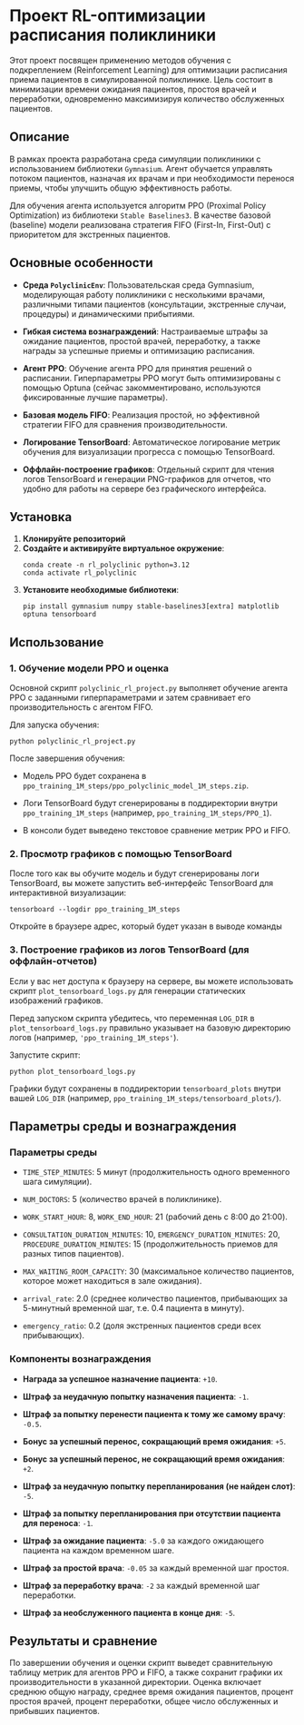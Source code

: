 # Проект RL-оптимизации расписания поликлиники

Этот проект посвящен применению методов обучения с подкреплением (Reinforcement Learning) для оптимизации расписания приема пациентов в симулированной поликлинике. Цель состоит в минимизации времени ожидания пациентов, простоя врачей и переработки, одновременно максимизируя количество обслуженных пациентов.

## Описание

В рамках проекта разработана среда симуляции поликлиники с использованием библиотеки `Gymnasium`. Агент обучается управлять потоком пациентов, назначая их врачам и при необходимости перенося приемы, чтобы улучшить общую эффективность работы.

Для обучения агента используется алгоритм PPO (Proximal Policy Optimization) из библиотеки `Stable Baselines3`. В качестве базовой (baseline) модели реализована стратегия FIFO (First-In, First-Out) с приоритетом для экстренных пациентов.

## Основные особенности

- **Среда `PolyclinicEnv`**: Пользовательская среда Gymnasium, моделирующая работу поликлиники с несколькими врачами, различными типами пациентов (консультации, экстренные случаи, процедуры) и динамическими прибытиями.
    
- **Гибкая система вознаграждений**: Настраиваемые штрафы за ожидание пациентов, простой врачей, переработку, а также награды за успешные приемы и оптимизацию расписания.
    
- **Агент PPO**: Обучение агента PPO для принятия решений о расписании. Гиперпараметры PPO могут быть оптимизированы с помощью Optuna (сейчас закомментировано, используются фиксированные лучшие параметры).
    
- **Базовая модель FIFO**: Реализация простой, но эффективной стратегии FIFO для сравнения производительности.
    
- **Логирование TensorBoard**: Автоматическое логирование метрик обучения для визуализации прогресса с помощью TensorBoard.
    
- **Оффлайн-построение графиков**: Отдельный скрипт для чтения логов TensorBoard и генерации PNG-графиков для отчетов, что удобно для работы на сервере без графического интерфейса.
    

## Установка

1. **Клонируйте репозиторий** 
2. **Создайте и активируйте виртуальное окружение**:
    ```
    conda create -n rl_polyclinic python=3.12
    conda activate rl_polyclinic
    ```
3. **Установите необходимые библиотеки**:
    ```
    pip install gymnasium numpy stable-baselines3[extra] matplotlib optuna tensorboard
    ```
## Использование

### 1. Обучение модели PPO и оценка

Основной скрипт `polyclinic_rl_project.py` выполняет обучение агента PPO с заданными гиперпараметрами и затем сравнивает его производительность с агентом FIFO.

Для запуска обучения:

```
python polyclinic_rl_project.py
```

После завершения обучения:

- Модель PPO будет сохранена в `ppo_training_1M_steps/ppo_polyclinic_model_1M_steps.zip`.
    
- Логи TensorBoard будут сгенерированы в поддиректории внутри `ppo_training_1M_steps` (например, `ppo_training_1M_steps/PPO_1`).
    
- В консоли будет выведено текстовое сравнение метрик PPO и FIFO.
    

### 2. Просмотр графиков с помощью TensorBoard

После того как вы обучите модель и будут сгенерированы логи TensorBoard, вы можете запустить веб-интерфейс TensorBoard для интерактивной визуализации:

```
tensorboard --logdir ppo_training_1M_steps
```

Откройте в браузере адрес, который будет указан в выводе команды 
### 3. Построение графиков из логов TensorBoard (для оффлайн-отчетов)

Если у вас нет доступа к браузеру на сервере, вы можете использовать скрипт `plot_tensorboard_logs.py` для генерации статических изображений графиков.

Перед запуском скрипта убедитесь, что переменная `LOG_DIR` в `plot_tensorboard_logs.py` правильно указывает на базовую директорию логов (например, `'ppo_training_1M_steps'`).

Запустите скрипт:
```
python plot_tensorboard_logs.py
```
Графики будут сохранены в поддиректории `tensorboard_plots` внутри вашей `LOG_DIR` (например, `ppo_training_1M_steps/tensorboard_plots/`).

## Параметры среды и вознаграждения

### Параметры среды

- `TIME_STEP_MINUTES`: 5 минут (продолжительность одного временного шага симуляции).
    
- `NUM_DOCTORS`: 5 (количество врачей в поликлинике).
    
- `WORK_START_HOUR`: 8, `WORK_END_HOUR`: 21 (рабочий день с 8:00 до 21:00).
    
- `CONSULTATION_DURATION_MINUTES`: 10, `EMERGENCY_DURATION_MINUTES`: 20, `PROCEDURE_DURATION_MINUTES`: 15 (продолжительность приемов для разных типов пациентов).
    
- `MAX_WAITING_ROOM_CAPACITY`: 30 (максимальное количество пациентов, которое может находиться в зале ожидания).
    
- `arrival_rate`: 2.0 (среднее количество пациентов, прибывающих за 5-минутный временной шаг, т.е. 0.4 пациента в минуту).
    
- `emergency_ratio`: 0.2 (доля экстренных пациентов среди всех прибывающих).
    

### Компоненты вознаграждения

- **Награда за успешное назначение пациента**: `+10`.
    
- **Штраф за неудачную попытку назначения пациента**: `-1`.
    
- **Штраф за попытку перенести пациента к тому же самому врачу**: `-0.5`.
    
- **Бонус за успешный перенос, сокращающий время ожидания**: `+5`.
    
- **Бонус за успешный перенос, не сокращающий время ожидания**: `+2`.
    
- **Штраф за неудачную попытку перепланирования (не найден слот)**: `-5`.
    
- **Штраф за попытку перепланирования при отсутствии пациента для переноса**: `-1`.
    
- **Штраф за ожидание пациента**: `-5.0` за каждого ожидающего пациента на каждом временном шаге.
    
- **Штраф за простой врача**: `-0.05` за каждый временной шаг простоя.
    
- **Штраф за переработку врача**: `-2` за каждый временной шаг переработки.
    
- **Штраф за необслуженного пациента в конце дня**: `-5`.
    

## Результаты и сравнение

По завершении обучения и оценки скрипт выведет сравнительную таблицу метрик для агентов PPO и FIFO, а также сохранит графики их производительности в указанной директории. Оценка включает среднюю общую награду, среднее время ожидания пациентов, процент простоя врачей, процент переработки, общее число обслуженных и прибывших пациентов.
